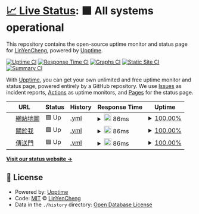 # [📈 Live Status](https://LinYenCheng.github.io/linyencheng-blog-uptime): <!--live status--> **🟩 All systems operational**

This repository contains the open-source uptime monitor and status page for [LinYenCheng](https://linyencheng.github.io/), powered by [Upptime](https://github.com/upptime/upptime).

[![Uptime CI](https://github.com/LinYenCheng/linyencheng-blog-uptime/workflows/Uptime%20CI/badge.svg)](https://github.com/LinYenCheng/linyencheng-blog-uptime/actions?query=workflow%3A%22Uptime+CI%22)
[![Response Time CI](https://github.com/LinYenCheng/linyencheng-blog-uptime/workflows/Response%20Time%20CI/badge.svg)](https://github.com/LinYenCheng/linyencheng-blog-uptime/actions?query=workflow%3A%22Response+Time+CI%22)
[![Graphs CI](https://github.com/LinYenCheng/linyencheng-blog-uptime/workflows/Graphs%20CI/badge.svg)](https://github.com/LinYenCheng/linyencheng-blog-uptime/actions?query=workflow%3A%22Graphs+CI%22)
[![Static Site CI](https://github.com/LinYenCheng/linyencheng-blog-uptime/workflows/Static%20Site%20CI/badge.svg)](https://github.com/LinYenCheng/linyencheng-blog-uptime/actions?query=workflow%3A%22Static+Site+CI%22)
[![Summary CI](https://github.com/LinYenCheng/linyencheng-blog-uptime/workflows/Summary%20CI/badge.svg)](https://github.com/LinYenCheng/linyencheng-blog-uptime/actions?query=workflow%3A%22Summary+CI%22)

With [Upptime](https://upptime.js.org), you can get your own unlimited and free uptime monitor and status page, powered entirely by a GitHub repository. We use [Issues](https://github.com/LinYenCheng/linyencheng-blog-uptime/issues) as incident reports, [Actions](https://github.com/LinYenCheng/linyencheng-blog-uptime/actions) as uptime monitors, and [Pages](https://LinYenCheng.github.io/linyencheng-blog-uptime) for the status page.

<!--start: status pages-->
<!-- This summary is generated by Upptime (https://github.com/upptime/upptime) -->
<!-- Do not edit this manually, your changes will be overwritten -->
<!-- prettier-ignore -->
| URL | Status | History | Response Time | Uptime |
| --- | ------ | ------- | ------------- | ------ |
| <img alt="" src="https://favicons.githubusercontent.com/linyencheng.github.io" height="13"> [網站地圖](https://linyencheng.github.io/sitemap.xml) | 🟩 Up | [.yml](https://github.com/LinYenCheng/linyencheng-blog-uptime/commits/HEAD/history/.yml) | <details><summary><img alt="Response time graph" src="./graphs//response-time-week.png" height="20"> 86ms</summary><br><a href="https://LinYenCheng.github.io/linyencheng-blog-uptime/history/"><img alt="Response time 86" src="https://img.shields.io/endpoint?url=https%3A%2F%2Fraw.githubusercontent.com%2FLinYenCheng%2Flinyencheng-blog-uptime%2FHEAD%2Fapi%2F%2Fresponse-time.json"></a><br><a href="https://LinYenCheng.github.io/linyencheng-blog-uptime/history/"><img alt="24-hour response time 38" src="https://img.shields.io/endpoint?url=https%3A%2F%2Fraw.githubusercontent.com%2FLinYenCheng%2Flinyencheng-blog-uptime%2FHEAD%2Fapi%2F%2Fresponse-time-day.json"></a><br><a href="https://LinYenCheng.github.io/linyencheng-blog-uptime/history/"><img alt="7-day response time 86" src="https://img.shields.io/endpoint?url=https%3A%2F%2Fraw.githubusercontent.com%2FLinYenCheng%2Flinyencheng-blog-uptime%2FHEAD%2Fapi%2F%2Fresponse-time-week.json"></a><br><a href="https://LinYenCheng.github.io/linyencheng-blog-uptime/history/"><img alt="30-day response time 86" src="https://img.shields.io/endpoint?url=https%3A%2F%2Fraw.githubusercontent.com%2FLinYenCheng%2Flinyencheng-blog-uptime%2FHEAD%2Fapi%2F%2Fresponse-time-month.json"></a><br><a href="https://LinYenCheng.github.io/linyencheng-blog-uptime/history/"><img alt="1-year response time 86" src="https://img.shields.io/endpoint?url=https%3A%2F%2Fraw.githubusercontent.com%2FLinYenCheng%2Flinyencheng-blog-uptime%2FHEAD%2Fapi%2F%2Fresponse-time-year.json"></a></details> | <details><summary><a href="https://LinYenCheng.github.io/linyencheng-blog-uptime/history/">100.00%</a></summary><a href="https://LinYenCheng.github.io/linyencheng-blog-uptime/history/"><img alt="All-time uptime 100.00%" src="https://img.shields.io/endpoint?url=https%3A%2F%2Fraw.githubusercontent.com%2FLinYenCheng%2Flinyencheng-blog-uptime%2FHEAD%2Fapi%2F%2Fuptime.json"></a><br><a href="https://LinYenCheng.github.io/linyencheng-blog-uptime/history/"><img alt="24-hour uptime 100.00%" src="https://img.shields.io/endpoint?url=https%3A%2F%2Fraw.githubusercontent.com%2FLinYenCheng%2Flinyencheng-blog-uptime%2FHEAD%2Fapi%2F%2Fuptime-day.json"></a><br><a href="https://LinYenCheng.github.io/linyencheng-blog-uptime/history/"><img alt="7-day uptime 100.00%" src="https://img.shields.io/endpoint?url=https%3A%2F%2Fraw.githubusercontent.com%2FLinYenCheng%2Flinyencheng-blog-uptime%2FHEAD%2Fapi%2F%2Fuptime-week.json"></a><br><a href="https://LinYenCheng.github.io/linyencheng-blog-uptime/history/"><img alt="30-day uptime 100.00%" src="https://img.shields.io/endpoint?url=https%3A%2F%2Fraw.githubusercontent.com%2FLinYenCheng%2Flinyencheng-blog-uptime%2FHEAD%2Fapi%2F%2Fuptime-month.json"></a><br><a href="https://LinYenCheng.github.io/linyencheng-blog-uptime/history/"><img alt="1-year uptime 100.00%" src="https://img.shields.io/endpoint?url=https%3A%2F%2Fraw.githubusercontent.com%2FLinYenCheng%2Flinyencheng-blog-uptime%2FHEAD%2Fapi%2F%2Fuptime-year.json"></a></details>
| <img alt="" src="https://favicons.githubusercontent.com/linyencheng.github.io" height="13"> [關於我](https://linyencheng.github.io/about) | 🟩 Up | [.yml](https://github.com/LinYenCheng/linyencheng-blog-uptime/commits/HEAD/history/.yml) | <details><summary><img alt="Response time graph" src="./graphs//response-time-week.png" height="20"> 86ms</summary><br><a href="https://LinYenCheng.github.io/linyencheng-blog-uptime/history/"><img alt="Response time 86" src="https://img.shields.io/endpoint?url=https%3A%2F%2Fraw.githubusercontent.com%2FLinYenCheng%2Flinyencheng-blog-uptime%2FHEAD%2Fapi%2F%2Fresponse-time.json"></a><br><a href="https://LinYenCheng.github.io/linyencheng-blog-uptime/history/"><img alt="24-hour response time 38" src="https://img.shields.io/endpoint?url=https%3A%2F%2Fraw.githubusercontent.com%2FLinYenCheng%2Flinyencheng-blog-uptime%2FHEAD%2Fapi%2F%2Fresponse-time-day.json"></a><br><a href="https://LinYenCheng.github.io/linyencheng-blog-uptime/history/"><img alt="7-day response time 86" src="https://img.shields.io/endpoint?url=https%3A%2F%2Fraw.githubusercontent.com%2FLinYenCheng%2Flinyencheng-blog-uptime%2FHEAD%2Fapi%2F%2Fresponse-time-week.json"></a><br><a href="https://LinYenCheng.github.io/linyencheng-blog-uptime/history/"><img alt="30-day response time 86" src="https://img.shields.io/endpoint?url=https%3A%2F%2Fraw.githubusercontent.com%2FLinYenCheng%2Flinyencheng-blog-uptime%2FHEAD%2Fapi%2F%2Fresponse-time-month.json"></a><br><a href="https://LinYenCheng.github.io/linyencheng-blog-uptime/history/"><img alt="1-year response time 86" src="https://img.shields.io/endpoint?url=https%3A%2F%2Fraw.githubusercontent.com%2FLinYenCheng%2Flinyencheng-blog-uptime%2FHEAD%2Fapi%2F%2Fresponse-time-year.json"></a></details> | <details><summary><a href="https://LinYenCheng.github.io/linyencheng-blog-uptime/history/">100.00%</a></summary><a href="https://LinYenCheng.github.io/linyencheng-blog-uptime/history/"><img alt="All-time uptime 100.00%" src="https://img.shields.io/endpoint?url=https%3A%2F%2Fraw.githubusercontent.com%2FLinYenCheng%2Flinyencheng-blog-uptime%2FHEAD%2Fapi%2F%2Fuptime.json"></a><br><a href="https://LinYenCheng.github.io/linyencheng-blog-uptime/history/"><img alt="24-hour uptime 100.00%" src="https://img.shields.io/endpoint?url=https%3A%2F%2Fraw.githubusercontent.com%2FLinYenCheng%2Flinyencheng-blog-uptime%2FHEAD%2Fapi%2F%2Fuptime-day.json"></a><br><a href="https://LinYenCheng.github.io/linyencheng-blog-uptime/history/"><img alt="7-day uptime 100.00%" src="https://img.shields.io/endpoint?url=https%3A%2F%2Fraw.githubusercontent.com%2FLinYenCheng%2Flinyencheng-blog-uptime%2FHEAD%2Fapi%2F%2Fuptime-week.json"></a><br><a href="https://LinYenCheng.github.io/linyencheng-blog-uptime/history/"><img alt="30-day uptime 100.00%" src="https://img.shields.io/endpoint?url=https%3A%2F%2Fraw.githubusercontent.com%2FLinYenCheng%2Flinyencheng-blog-uptime%2FHEAD%2Fapi%2F%2Fuptime-month.json"></a><br><a href="https://LinYenCheng.github.io/linyencheng-blog-uptime/history/"><img alt="1-year uptime 100.00%" src="https://img.shields.io/endpoint?url=https%3A%2F%2Fraw.githubusercontent.com%2FLinYenCheng%2Flinyencheng-blog-uptime%2FHEAD%2Fapi%2F%2Fuptime-year.json"></a></details>
| <img alt="" src="https://favicons.githubusercontent.com/linyencheng.github.io" height="13"> [傳送門](https://linyencheng.github.io/LinkFree/) | 🟩 Up | [.yml](https://github.com/LinYenCheng/linyencheng-blog-uptime/commits/HEAD/history/.yml) | <details><summary><img alt="Response time graph" src="./graphs//response-time-week.png" height="20"> 86ms</summary><br><a href="https://LinYenCheng.github.io/linyencheng-blog-uptime/history/"><img alt="Response time 86" src="https://img.shields.io/endpoint?url=https%3A%2F%2Fraw.githubusercontent.com%2FLinYenCheng%2Flinyencheng-blog-uptime%2FHEAD%2Fapi%2F%2Fresponse-time.json"></a><br><a href="https://LinYenCheng.github.io/linyencheng-blog-uptime/history/"><img alt="24-hour response time 38" src="https://img.shields.io/endpoint?url=https%3A%2F%2Fraw.githubusercontent.com%2FLinYenCheng%2Flinyencheng-blog-uptime%2FHEAD%2Fapi%2F%2Fresponse-time-day.json"></a><br><a href="https://LinYenCheng.github.io/linyencheng-blog-uptime/history/"><img alt="7-day response time 86" src="https://img.shields.io/endpoint?url=https%3A%2F%2Fraw.githubusercontent.com%2FLinYenCheng%2Flinyencheng-blog-uptime%2FHEAD%2Fapi%2F%2Fresponse-time-week.json"></a><br><a href="https://LinYenCheng.github.io/linyencheng-blog-uptime/history/"><img alt="30-day response time 86" src="https://img.shields.io/endpoint?url=https%3A%2F%2Fraw.githubusercontent.com%2FLinYenCheng%2Flinyencheng-blog-uptime%2FHEAD%2Fapi%2F%2Fresponse-time-month.json"></a><br><a href="https://LinYenCheng.github.io/linyencheng-blog-uptime/history/"><img alt="1-year response time 86" src="https://img.shields.io/endpoint?url=https%3A%2F%2Fraw.githubusercontent.com%2FLinYenCheng%2Flinyencheng-blog-uptime%2FHEAD%2Fapi%2F%2Fresponse-time-year.json"></a></details> | <details><summary><a href="https://LinYenCheng.github.io/linyencheng-blog-uptime/history/">100.00%</a></summary><a href="https://LinYenCheng.github.io/linyencheng-blog-uptime/history/"><img alt="All-time uptime 100.00%" src="https://img.shields.io/endpoint?url=https%3A%2F%2Fraw.githubusercontent.com%2FLinYenCheng%2Flinyencheng-blog-uptime%2FHEAD%2Fapi%2F%2Fuptime.json"></a><br><a href="https://LinYenCheng.github.io/linyencheng-blog-uptime/history/"><img alt="24-hour uptime 100.00%" src="https://img.shields.io/endpoint?url=https%3A%2F%2Fraw.githubusercontent.com%2FLinYenCheng%2Flinyencheng-blog-uptime%2FHEAD%2Fapi%2F%2Fuptime-day.json"></a><br><a href="https://LinYenCheng.github.io/linyencheng-blog-uptime/history/"><img alt="7-day uptime 100.00%" src="https://img.shields.io/endpoint?url=https%3A%2F%2Fraw.githubusercontent.com%2FLinYenCheng%2Flinyencheng-blog-uptime%2FHEAD%2Fapi%2F%2Fuptime-week.json"></a><br><a href="https://LinYenCheng.github.io/linyencheng-blog-uptime/history/"><img alt="30-day uptime 100.00%" src="https://img.shields.io/endpoint?url=https%3A%2F%2Fraw.githubusercontent.com%2FLinYenCheng%2Flinyencheng-blog-uptime%2FHEAD%2Fapi%2F%2Fuptime-month.json"></a><br><a href="https://LinYenCheng.github.io/linyencheng-blog-uptime/history/"><img alt="1-year uptime 100.00%" src="https://img.shields.io/endpoint?url=https%3A%2F%2Fraw.githubusercontent.com%2FLinYenCheng%2Flinyencheng-blog-uptime%2FHEAD%2Fapi%2F%2Fuptime-year.json"></a></details>

<!--end: status pages-->

[**Visit our status website →**](https://LinYenCheng.github.io/linyencheng-blog-uptime)

## 📄 License

- Powered by: [Upptime](https://github.com/upptime/upptime)
- Code: [MIT](./LICENSE) © [LinYenCheng](https://linyencheng.github.io/)
- Data in the `./history` directory: [Open Database License](https://opendatacommons.org/licenses/odbl/1-0/)
